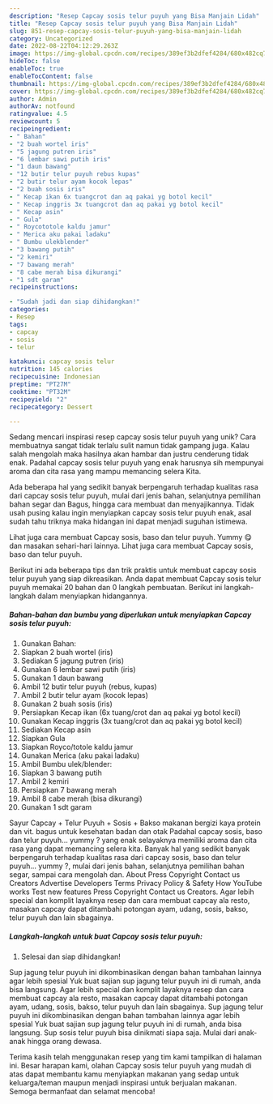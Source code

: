```yaml
---
description: "Resep Capcay sosis telur puyuh yang Bisa Manjain Lidah"
title: "Resep Capcay sosis telur puyuh yang Bisa Manjain Lidah"
slug: 851-resep-capcay-sosis-telur-puyuh-yang-bisa-manjain-lidah
category: Uncategorized
date: 2022-08-22T04:12:29.263Z
image: https://img-global.cpcdn.com/recipes/389ef3b2dfef4284/680x482cq70/capcay-sosis-telur-puyuh-foto-resep-utama.jpg
hideToc: false
enableToc: true
enableTocContent: false
thumbnail: https://img-global.cpcdn.com/recipes/389ef3b2dfef4284/680x482cq70/capcay-sosis-telur-puyuh-foto-resep-utama.jpg
cover: https://img-global.cpcdn.com/recipes/389ef3b2dfef4284/680x482cq70/capcay-sosis-telur-puyuh-foto-resep-utama.jpg
author: Admin
authorAv: notfound
ratingvalue: 4.5
reviewcount: 5
recipeingredient:
- " Bahan"
- "2 buah wortel iris"
- "5 jagung putren iris"
- "6 lembar sawi putih iris"
- "1 daun bawang"
- "12 butir telur puyuh rebus kupas"
- "2 butir telur ayam kocok lepas"
- "2 buah sosis iris"
- " Kecap ikan 6x tuangcrot dan aq pakai yg botol kecil"
- " Kecap inggris 3x tuangcrot dan aq pakai yg botol kecil"
- " Kecap asin"
- " Gula"
- " Roycototole kaldu jamur"
- " Merica aku pakai ladaku"
- " Bumbu ulekblender"
- "3 bawang putih"
- "2 kemiri"
- "7 bawang merah"
- "8 cabe merah bisa dikurangi"
- "1 sdt garam"
recipeinstructions:

- "Sudah jadi dan siap dihidangkan!"
categories:
- Resep
tags:
- capcay
- sosis
- telur

katakunci: capcay sosis telur 
nutrition: 145 calories
recipecuisine: Indonesian
preptime: "PT27M"
cooktime: "PT32M"
recipeyield: "2"
recipecategory: Dessert

---
```





Sedang mencari inspirasi resep capcay sosis telur puyuh yang unik? Cara membuatnya sangat tidak terlalu sulit namun tidak gampang juga. Kalau salah mengolah maka hasilnya akan hambar dan justru cenderung tidak enak. Padahal capcay sosis telur puyuh yang enak harusnya sih mempunyai aroma dan cita rasa yang mampu memancing selera Kita.





Ada beberapa hal yang sedikit banyak berpengaruh terhadap kualitas rasa dari capcay sosis telur puyuh, mulai dari jenis bahan, selanjutnya pemilihan bahan segar dan Bagus, hingga cara membuat dan menyajikannya. Tidak usah pusing kalau ingin menyiapkan capcay sosis telur puyuh enak,      asal sudah tahu triknya maka hidangan ini dapat menjadi suguhan istimewa.














Lihat juga cara membuat Capcay sosis, baso dan telur puyuh. Yummy 😋 dan masakan sehari-hari lainnya. Lihat juga cara membuat Capcay sosis, baso dan telur puyuh.






Berikut ini ada beberapa tips dan trik praktis untuk membuat capcay sosis telur puyuh yang siap dikreasikan. Anda dapat membuat Capcay sosis telur puyuh memakai 20 bahan dan 0 langkah pembuatan. Berikut ini langkah-langkah dalam menyiapkan hidangannya.

<!--inarticleads1-->

##### Bahan-bahan dan bumbu yang diperlukan untuk menyiapkan Capcay sosis telur puyuh:

1. Gunakan  Bahan:
1. Siapkan 2 buah wortel (iris)
1. Sediakan 5 jagung putren (iris)
1. Gunakan 6 lembar sawi putih (iris)
1. Gunakan 1 daun bawang
1. Ambil 12 butir telur puyuh (rebus, kupas)
1. Ambil 2 butir telur ayam (kocok lepas)
1. Gunakan 2 buah sosis (iris)
1. Persiapkan  Kecap ikan (6x tuang/crot dan aq pakai yg botol kecil)
1. Gunakan  Kecap inggris (3x tuang/crot dan aq pakai yg botol kecil)
1. Sediakan  Kecap asin
1. Siapkan  Gula
1. Siapkan  Royco/totole kaldu jamur
1. Gunakan  Merica (aku pakai ladaku)
1. Ambil  Bumbu ulek/blender:
1. Siapkan 3 bawang putih
1. Ambil 2 kemiri
1. Persiapkan 7 bawang merah
1. Ambil 8 cabe merah (bisa dikurangi)
1. Gunakan 1 sdt garam


Sayur Capcay + Telur Puyuh + Sosis + Bakso makanan bergizi kaya protein dan vit. bagus untuk kesehatan badan dan otak Padahal capcay sosis, baso dan telur puyuh… yummy ? yang enak selayaknya memiliki aroma dan cita rasa yang dapat memancing selera kita. Banyak hal yang sedikit banyak berpengaruh terhadap kualitas rasa dari capcay sosis, baso dan telur puyuh… yummy ?, mulai dari jenis bahan, selanjutnya pemilihan bahan segar, sampai cara mengolah dan. About Press Copyright Contact us Creators Advertise Developers Terms Privacy Policy &amp; Safety How YouTube works Test new features Press Copyright Contact us Creators. Agar lebih special dan komplit layaknya resep dan cara membuat capcay ala resto, masakan capcay dapat ditambahi potongan ayam, udang, sosis, bakso, telur puyuh dan lain sbagainya. 

<!--inarticleads2-->

##### Langkah-langkah untuk buat Capcay sosis telur puyuh:


1. Selesai dan siap dihidangkan!

Sup jagung telur puyuh ini dikombinasikan dengan bahan tambahan lainnya agar lebih spesial Yuk buat sajian sup jagung telur puyuh ini di rumah, anda bisa langsung. Agar lebih special dan komplit layaknya resep dan cara membuat capcay ala resto, masakan capcay dapat ditambahi potongan ayam, udang, sosis, bakso, telur puyuh dan lain sbagainya. Sup jagung telur puyuh ini dikombinasikan dengan bahan tambahan lainnya agar lebih spesial Yuk buat sajian sup jagung telur puyuh ini di rumah, anda bisa langsung. Sup sosis telur puyuh bisa dinikmati siapa saja. Mulai dari anak-anak hingga orang dewasa. 

Terima kasih telah menggunakan resep yang tim kami tampilkan di halaman ini. Besar harapan kami, olahan Capcay sosis telur puyuh yang mudah di atas dapat membantu kamu menyiapkan makanan yang sedap untuk keluarga/teman maupun menjadi inspirasi untuk berjualan makanan. Semoga bermanfaat dan selamat mencoba!
